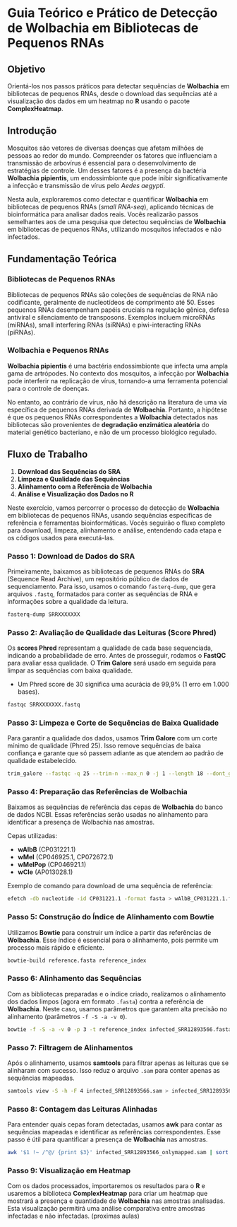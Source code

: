 # Guia Teórico e Prático de Detecção de Wolbachia em Bibliotecas de Pequenos RNAs

## Objetivo

Orientá-los nos passos práticos para detectar sequências de **Wolbachia** em bibliotecas de pequenos RNAs, desde o download das sequências até a visualização dos dados em um heatmap no **R** usando o pacote **ComplexHeatmap**.

## Introdução

Mosquitos são vetores de diversas doenças que afetam milhões de pessoas ao redor do mundo. Compreender os fatores que influenciam a transmissão de arbovírus é essencial para o desenvolvimento de estratégias de controle. Um desses fatores é a presença da bactéria **Wolbachia pipientis**, um endossimbionte que pode inibir significativamente a infecção e transmissão de vírus pelo *Aedes aegypti*.

Nesta aula, exploraremos como detectar e quantificar **Wolbachia** em bibliotecas de pequenos RNAs (*small RNA-seq*), aplicando técnicas de bioinformática para analisar dados reais. Vocês realizarão passos semelhantes aos de uma pesquisa que detectou sequências de **Wolbachia** em bibliotecas de pequenos RNAs, utilizando mosquitos infectados e não infectados.

## Fundamentação Teórica

### Bibliotecas de Pequenos RNAs

Bibliotecas de pequenos RNAs são coleções de sequências de RNA não codificante, geralmente de nucleotídeos de comprimento até 50. Esses pequenos RNAs desempenham papéis cruciais na regulação gênica, defesa antiviral e silenciamento de transposons. Exemplos incluem microRNAs (miRNAs), small interfering RNAs (siRNAs) e piwi-interacting RNAs (piRNAs).

### Wolbachia e Pequenos RNAs

**Wolbachia pipientis** é uma bactéria endossimbionte que infecta uma ampla gama de artrópodes. No contexto dos mosquitos, a infecção por **Wolbachia** pode interferir na replicação de vírus, tornando-a uma ferramenta potencial para o controle de doenças.

No entanto, ao contrário de vírus, não há descrição na literatura de uma via específica de pequenos RNAs derivada de **Wolbachia**. Portanto, a hipótese é que os pequenos RNAs correspondentes a **Wolbachia** detectados nas bibliotecas são provenientes de **degradação enzimática aleatória** do material genético bacteriano, e não de um processo biológico regulado.

## Fluxo de Trabalho

1. **Download das Sequências do SRA**
2. **Limpeza e Qualidade das Sequências**
3. **Alinhamento com a Referência de Wolbachia**
4. **Análise e Visualização dos Dados no R**

Neste exercício, vamos percorrer o processo de detecção de **Wolbachia** em bibliotecas de pequenos RNAs, usando sequências específicas de referência e ferramentas bioinformáticas. Vocês seguirão o fluxo completo para download, limpeza, alinhamento e análise, entendendo cada etapa e os códigos usados para executá-las.

### Passo 1: Download de Dados do SRA

Primeiramente, baixamos as bibliotecas de pequenos RNAs do **SRA** (Sequence Read Archive), um repositório público de dados de sequenciamento. Para isso, usamos o comando `fasterq-dump`, que gera arquivos `.fastq`, formatados para conter as sequências de RNA e informações sobre a qualidade da leitura.

```bash
fasterq-dump SRRXXXXXXX
```

### Passo 2: Avaliação de Qualidade das Leituras (Score Phred)

Os **scores Phred** representam a qualidade de cada base sequenciada, indicando a probabilidade de erro. Antes de prosseguir, rodamos o **FastQC** para avaliar essa qualidade. O **Trim Galore** será usado em seguida para limpar as sequências com baixa qualidade.

* Um Phred score de 30 significa uma acurácia de 99,9% (1 erro em 1.000 bases).

```bash
fastqc SRRXXXXXXX.fastq
```

### Passo 3: Limpeza e Corte de Sequências de Baixa Qualidade

Para garantir a qualidade dos dados, usamos **Trim Galore** com um corte mínimo de qualidade (Phred 25). Isso remove sequências de baixa confiança e garante que só passem adiante as que atendem ao padrão de qualidade estabelecido.

```bash
trim_galore --fastqc -q 25 --trim-n --max_n 0 -j 1 --length 18 --dont_gzip SRRXXXXXXX.fastq
```

### Passo 4: Preparação das Referências de Wolbachia

Baixamos as sequências de referência das cepas de **Wolbachia** do banco de dados NCBI. Essas referências serão usadas no alinhamento para identificar a presença de Wolbachia nas amostras.

Cepas utilizadas:

- **wAlbB** (CP031221.1)
- **wMel** (CP046925.1, CP072672.1)
- **wMelPop** (CP046921.1)
- **wCle** (AP013028.1)

Exemplo de comando para download de uma sequência de referência:

```bash
efetch -db nucleotide -id CP031221.1 -format fasta > wAlbB_CP031221.1.fasta
```

### Passo 5: Construção do Índice de Alinhamento com Bowtie

Utilizamos **Bowtie** para construir um índice a partir das referências de **Wolbachia**. Esse índice é essencial para o alinhamento, pois permite um processo mais rápido e eficiente.

```bash
bowtie-build reference.fasta reference_index
```

### Passo 6: Alinhamento das Sequências

Com as bibliotecas preparadas e o índice criado, realizamos o alinhamento dos dados limpos (agora em formato `.fasta`) contra a referência de **Wolbachia**. Neste caso, usamos parâmetros que garantem alta precisão no alinhamento (parâmetros `-f -S -a -v 0`).

```bash
bowtie -f -S -a -v 0 -p 3 -t reference_index infected_SRR12893566.fasta > infected_SRR12893566.sam 2> infected_SRR12893566_bowtie.log
```

### Passo 7: Filtragem de Alinhamentos

Após o alinhamento, usamos **samtools** para filtrar apenas as leituras que se alinharam com sucesso. Isso reduz o arquivo `.sam` para conter apenas as sequências mapeadas.

```bash
samtools view -S -h -F 4 infected_SRR12893566.sam > infected_SRR12893566_onlymapped.sam
```

### Passo 8: Contagem das Leituras Alinhadas

Para entender quais cepas foram detectadas, usamos **awk** para contar as sequências mapeadas e identificar as referências correspondentes. Esse passo é útil para quantificar a presença de **Wolbachia** nas amostras.

```bash
awk '$1 !~ /^@/ {print $3}' infected_SRR12893566_onlymapped.sam | sort | uniq -c
```

### Passo 9: Visualização em Heatmap

Com os dados processados, importaremos os resultados para o **R** e usaremos a biblioteca **ComplexHeatmap** para criar um heatmap que mostrará a presença e quantidade de **Wolbachia** nas amostras analisadas. Esta visualização permitirá uma análise comparativa entre amostras infectadas e não infectadas. (proximas aulas)